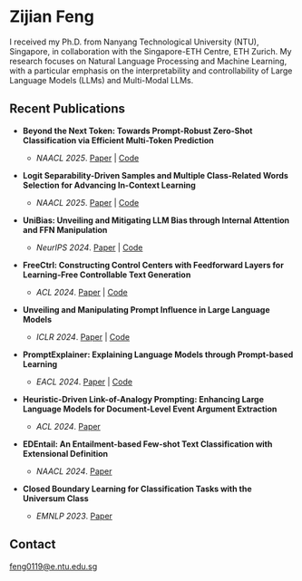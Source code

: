 # Zijian Feng

I received my Ph.D. from Nanyang Technological University (NTU), Singapore, in collaboration with the Singapore-ETH Centre, ETH Zurich. My research focuses on Natural Language Processing and Machine Learning, with a particular emphasis on the interpretability and controllability of Large Language Models (LLMs) and Multi-Modal LLMs.

## Recent Publications

- **Beyond the Next Token: Towards Prompt-Robust Zero-Shot Classification via Efficient Multi-Token Prediction**
  - *NAACL 2025*. [Paper](https://arxiv.org/abs/2504.03159) | [Code](https://github.com/qianjunlang/PlaceholdingParallelPrediction)

- **Logit Separability-Driven Samples and Multiple Class-Related Words Selection for Advancing In-Context Learning**
  - *NAACL 2025*. [Paper](https://aclanthology.org/2025.naacl-long.343.pdf) | [Code](https://github.com/MidiyaZhu/MICL)

- **UniBias: Unveiling and Mitigating LLM Bias through Internal Attention and FFN Manipulation**
  - *NeurIPS 2024*. [Paper](https://arxiv.org/abs/2405.20612) | [Code](https://github.com/hzzhou01/UniBias)

- **FreeCtrl: Constructing Control Centers with Feedforward Layers for Learning-Free Controllable Text Generation**
  - *ACL 2024*. [Paper](https://arxiv.org/abs/2406.09688) | [Code](https://github.com/zijian678/FreeCtrl)

- **Unveiling and Manipulating Prompt Influence in Large Language Models**
  - *ICLR 2024*. [Paper](https://openreview.net/pdf?id=ap1ByuwQrX) | [Code](https://github.com/zijian678/TDD)

- **PromptExplainer: Explaining Language Models through Prompt-based Learning**
  - *EACL 2024*. [Paper](https://aclanthology.org/2024.findings-eacl.60/) | [Code](https://github.com/zijian678/PromptExplainer)

- **Heuristic-Driven Link-of-Analogy Prompting: Enhancing Large Language Models for Document-Level Event Argument Extraction**
  - *ACL 2024*. [Paper](https://arxiv.org/abs/2311.06555)

- **EDEntail: An Entailment-based Few-shot Text Classification with Extensional Definition**
  - *NAACL 2024*. [Paper](https://aclanthology.org/2024.findings-naacl.71.pdf)

- **Closed Boundary Learning for Classification Tasks with the Universum Class**
  - *EMNLP 2023*. [Paper](https://aclanthology.org/2023.findings-emnlp.1038/)

## Contact
feng0119@e.ntu.edu.sg
